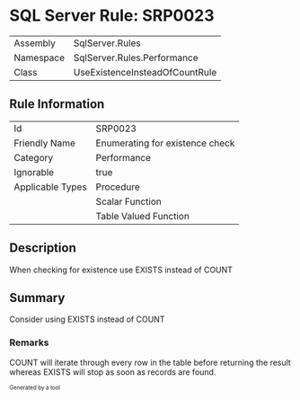 ﻿# SQL Server Rule: SRP0023
  
|    |    |
|----|----|
| Assembly | SqlServer.Rules |
| Namespace | SqlServer.Rules.Performance |
| Class | UseExistenceInsteadOfCountRule |
  
## Rule Information
  
|    |    |
|----|----|
| Id | SRP0023 |
| Friendly Name | Enumerating for existence check |
| Category | Performance |
| Ignorable | true |
| Applicable Types | Procedure  |
|   | Scalar Function |
|   | Table Valued Function |
  
## Description
  
When checking for existence use EXISTS instead of COUNT
  
## Summary
  
Consider using EXISTS instead of COUNT
  
### Remarks
  
COUNT will iterate through every row in the table before returning the result whereas EXISTS
 will stop as soon as records are found.
  
<sub><sup>Generated by a tool</sup></sub>
